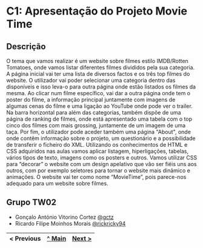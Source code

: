 # C1: Apresentação do Projeto Movie Time

## Descrição

O tema que vamos realizar é um website sobre filmes estilo IMDB/Rotten Tomatoes, onde vamos listar diferentes filmes divididos pela sua categoria.
A página inicial vai ter uma lista de diversos factos e os três top filmes do website. O utilizador vai poder selecionar uma categoria dentro das disponíveis e isso leva-o para outra página onde estão listados os filmes da mesma. Ao clicar num filme específico, vai dar a outra página onde tem o poster do filme, a informação principal juntamente com imagens de algumas cenas do filme e uma ligação ao YouTube onde pode ver o trailer.
Na barra horizontal para além das categorias, também dispõe de uma página de ranking de filmes, onde está apresentado uma tabela com o top cinco dos filmes com mais grossing, juntamente de um imagem de uma taça. Por fim, o utilizador pode aceder também uma página "About", onde onde contêm informação sobre o projeto, um questionário e a possibilidade de transferir o ficheiro do XML.
Utilizando os conhecimentos de HTML e CSS adquiridos nas aulas vamos aplicar listagem, hiperligações, tabelas, vários tipos de texto, imagens como os posters e outros. Vamos utilizar CSS para “decorar” o website com um design apelativo que vão ser fiéis uns aos outros, com por exemplo seletores para tornar o website mais dinâmico e animações.
O website vai ter como nome “MovieTime”, pois parece-nos adequado para um website sobre filmes.

## Grupo TW02

- Gonçalo António Vitorino Cortez [@gctz](https://github.com/gctz)
- Ricardo Filipe Moinhos Morais [@rickricky94](https://github.com/rickricky94)

<table>
<thead>
<tr>
<th align="left">&lt; Previous</th>
<th align="center"><a href="https://github.com/TCM-TW02/trabalhofinal#report">^ Main</a></th>
<th align="right"><a href="https://github.com/TCM-TW02/trabalhofinal/blob/main/docs/c2.md">Next &gt;</a></th>
</tr>
</thead>
</table>


